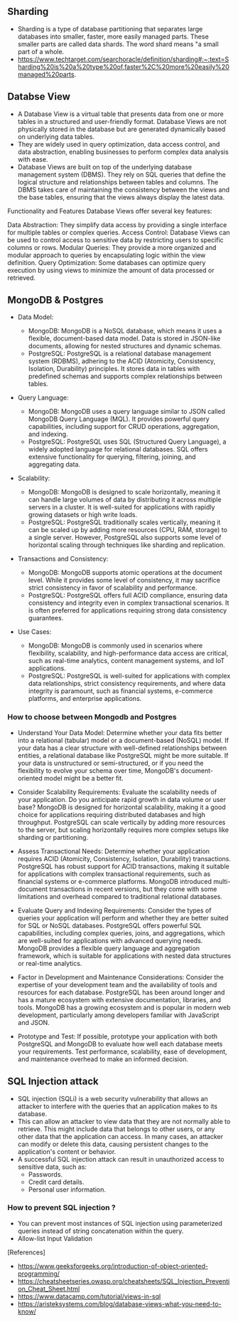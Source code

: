 ## Sharding
- Sharding is a type of database partitioning that separates large databases into smaller, faster, more easily managed parts. These smaller parts are called data shards. The word shard means "a small part of a whole.
- https://www.techtarget.com/searchoracle/definition/sharding#:~:text=Sharding%20is%20a%20type%20of,faster%2C%20more%20easily%20managed%20parts.

## Databse View
- A Database View is a virtual table that presents data from one or more tables in a structured and user-friendly format. Database Views are not physically stored in the database but are generated dynamically based on underlying data tables. 
- They are widely used in query optimization, data access control, and data abstraction, enabling businesses to perform complex data analysis with ease.
- Database Views are built on top of the underlying database management system (DBMS). They rely on SQL queries that define the logical structure and relationships between tables and columns. The DBMS takes care of maintaining the consistency between the views and the base tables, ensuring that the views always display the latest data.
  
Functionality and Features
Database Views offer several key features:

Data Abstraction: They simplify data access by providing a single interface for multiple tables or complex queries.
Access Control: Database Views can be used to control access to sensitive data by restricting users to specific columns or rows.
Modular Queries: They provide a more organized and modular approach to queries by encapsulating logic within the view definition.
Query Optimization: Some databases can optimize query execution by using views to minimize the amount of data processed or retrieved.

## MongoDB & Postgres
- Data Model:
  - MongoDB: MongoDB is a NoSQL database, which means it uses a flexible, document-based data model. Data is stored in JSON-like documents, allowing for nested structures and dynamic schemas.
  - PostgreSQL: PostgreSQL is a relational database management system (RDBMS), adhering to the ACID (Atomicity, Consistency, Isolation, Durability) principles. It stores data in tables with predefined schemas and supports complex relationships between tables.
- Query Language:

   - MongoDB: MongoDB uses a query language similar to JSON called MongoDB Query Language (MQL). It provides powerful query capabilities, including support for CRUD operations, aggregation, and indexing.
   - PostgreSQL: PostgreSQL uses SQL (Structured Query Language), a widely adopted language for relational databases. SQL offers extensive functionality for querying, filtering, joining, and aggregating data.

- Scalability:
   - MongoDB: MongoDB is designed to scale horizontally, meaning it can handle large volumes of data by distributing it across multiple servers in a cluster. It is well-suited for applications with rapidly growing datasets or high write loads.
   - PostgreSQL: PostgreSQL traditionally scales vertically, meaning it can be scaled up by adding more resources (CPU, RAM, storage) to a single server. However, PostgreSQL also supports some level of horizontal scaling through techniques like sharding and replication.
  
- Transactions and Consistency:
  - MongoDB: MongoDB supports atomic operations at the document level. While it provides some level of consistency, it may sacrifice strict consistency in favor of scalability and performance.
  - PostgreSQL: PostgreSQL offers full ACID compliance, ensuring data consistency and integrity even in complex transactional scenarios. It is often preferred for applications requiring strong data consistency guarantees.
  
- Use Cases:
  - MongoDB: MongoDB is commonly used in scenarios where flexibility, scalability, and high-performance data access are critical, such as real-time analytics, content management systems, and IoT applications.
  - PostgreSQL: PostgreSQL is well-suited for applications with complex data relationships, strict consistency requirements, and where data integrity is paramount, such as financial systems, e-commerce platforms, and enterprise applications.

### How to choose between Mongodb and Postgres
- Understand Your Data Model:
  Determine whether your data fits better into a relational (tabular) model or a document-based (NoSQL) model.
  If your data has a clear structure with well-defined relationships between entities, a relational database like PostgreSQL might be more suitable.
  If your data is unstructured or semi-structured, or if you need the flexibility to evolve your schema over time, MongoDB's document-oriented model might be a better fit.

- Consider Scalability Requirements:
  Evaluate the scalability needs of your application. Do you anticipate rapid growth in data volume or user base?
  MongoDB is designed for horizontal scalability, making it a good choice for applications requiring distributed databases and high throughput.
  PostgreSQL can scale vertically by adding more resources to the server, but scaling horizontally requires more complex setups like sharding or partitioning.

- Assess Transactional Needs:
  Determine whether your application requires ACID (Atomicity, Consistency, Isolation, Durability) transactions.
  PostgreSQL has robust support for ACID transactions, making it suitable for applications with complex transactional requirements, such as financial systems or e-commerce platforms.
  MongoDB introduced multi-document transactions in recent versions, but they come with some limitations and overhead compared to traditional relational databases.

- Evaluate Query and Indexing Requirements:
  Consider the types of queries your application will perform and whether they are better suited for SQL or NoSQL databases.
  PostgreSQL offers powerful SQL capabilities, including complex queries, joins, and aggregations, which are well-suited for applications with advanced querying needs.
 MongoDB provides a flexible query language and aggregation framework, which is suitable for applications with nested data structures or real-time analytics.

- Factor in Development and Maintenance Considerations:
  Consider the expertise of your development team and the availability of tools and resources for each database.
  PostgreSQL has been around longer and has a mature ecosystem with extensive documentation, libraries, and tools.
  MongoDB has a growing ecosystem and is popular in modern web development, particularly among developers familiar with JavaScript and JSON.

- Prototype and Test:
  If possible, prototype your application with both PostgreSQL and MongoDB to evaluate how well each database meets your requirements.
  Test performance, scalability, ease of development, and maintenance overhead to make an informed decision.


## SQL Injection attack
- SQL injection (SQLi) is a web security vulnerability that allows an attacker to interfere with the queries that an application makes to its database. 
- This can allow an attacker to view data that they are not normally able to retrieve. This might include data that belongs to other users, or any other data that the application can access. In many cases, an attacker can modify or delete this data, causing persistent changes to the application's content or behavior.
- A successful SQL injection attack can result in unauthorized access to sensitive data, such as:
  - Passwords.
  - Credit card details.
  - Personal user information.

### How to prevent SQL injection ?
- You can prevent most instances of SQL injection using parameterized queries instead of string concatenation within the query.
- Allow-list Input Validation

[References]
- https://www.geeksforgeeks.org/introduction-of-object-oriented-programming/
- https://cheatsheetseries.owasp.org/cheatsheets/SQL_Injection_Prevention_Cheat_Sheet.html
- https://www.datacamp.com/tutorial/views-in-sql
- https://aristeksystems.com/blog/database-views-what-you-need-to-know/